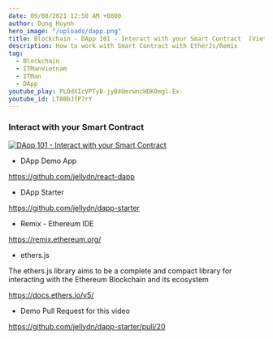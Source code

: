 ```yaml
---
date: 09/08/2021 12:50 AM +0800
author: Dung Huynh
hero_image: "/uploads/dapp.png"
title: Blockchain - DApp 101 - Interact with your Smart Contract  [Vietnamese]
description: How to work with Smart Contract with EtherJs/Remix
tag:
  - Blockchain
  - ITManVietnam
  - ITMan
  - DApp
youtube_play: PLOdXIcVPTyB-jyB4UmrwncHDK0mgl-Ex-
youtube_id: LT8BbJfP7rY
---
```


### Interact with your Smart Contract

[![DApp 101 - Interact with your Smart Contract](https://img.youtube.com/vi/LT8BbJfP7rY/0.jpg)](https://www.youtube.com/watch?v=LT8BbJfP7rY)

- DApp Demo App

https://github.com/jellydn/react-dapp

- DApp Starter

https://github.com/jellydn/dapp-starter

- Remix - Ethereum IDE

https://remix.ethereum.org/

- ethers.js

The ethers.js library aims to be a complete and compact library for interacting with the Ethereum Blockchain and its ecosystem

https://docs.ethers.io/v5/

- Demo Pull Request for this video

https://github.com/jellydn/dapp-starter/pull/20
